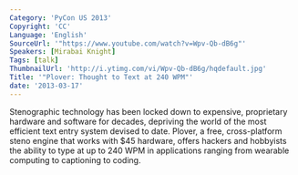 ```yaml
---
Category: 'PyCon US 2013'
Copyright: 'CC'
Language: 'English'
SourceUrl: '"https://www.youtube.com/watch?v=Wpv-Qb-dB6g"'
Speakers: [Mirabai Knight]
Tags: [talk]
ThumbnailUrl: 'http://i.ytimg.com/vi/Wpv-Qb-dB6g/hqdefault.jpg'
Title: '"Plover: Thought to Text at 240 WPM"'
date: '2013-03-17'
---
```

Stenographic technology has been locked down to expensive, proprietary hardware and software for decades, depriving the world of the most efficient text entry system devised to date. Plover, a free, cross-platform steno engine that works with $45 hardware, offers hackers and hobbyists the ability to type at up to 240 WPM in applications ranging from wearable computing to captioning to coding.